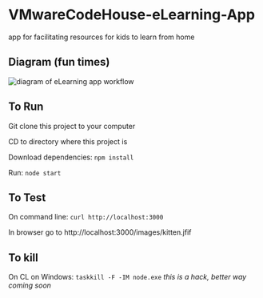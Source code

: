# VMwareCodeHouse-eLearning-App
app for facilitating resources for kids to learn from home

## Diagram (fun times)
![diagram of eLearning app workflow](https://docs.google.com/drawings/d/e/2PACX-1vRSf44Ifdb14hl0ZjCQZzOoRZls3zSqZTtJbxSmm0a1HMsJO5509kWnxTyEvUYOxBq-JfF-3vt-xRTi/pub?w=960&h=720)

## To Run

Git clone this project to your computer

CD to directory where this project is

Download dependencies:
    `npm install`

Run: 
    `node start`


## To Test

On command line:
`curl http://localhost:3000`

In browser go to http://localhost:3000/images/kitten.jfif

## To kill
On CL on Windows: 
`taskkill -F -IM node.exe`
_this is a hack, better way coming soon_

